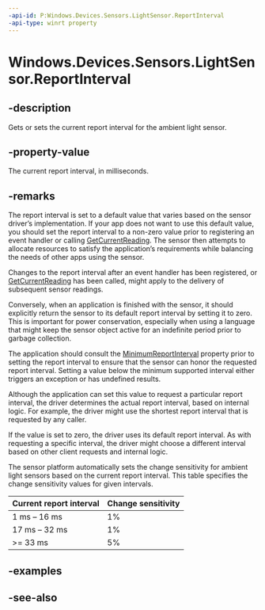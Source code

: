 ```yaml
---
-api-id: P:Windows.Devices.Sensors.LightSensor.ReportInterval
-api-type: winrt property
---
```


<!-- Property syntax
public uint ReportInterval { get;  set; }
-->

# Windows.Devices.Sensors.LightSensor.ReportInterval

## -description

Gets or sets the current report interval for the ambient light sensor.

## -property-value

The current report interval, in milliseconds.

## -remarks

The report interval is set to a default value that varies based on the sensor driver’s implementation. If your app does not want to use this default value, you should set the report interval to a non-zero value prior to registering an event handler or calling [GetCurrentReading](lightsensor_getcurrentreading_1416488181.md). The sensor then attempts to allocate resources to satisfy the application’s requirements while balancing the needs of other apps using the sensor.

Changes to the report interval after an event handler has been registered, or [GetCurrentReading](lightsensor_getcurrentreading_1416488181.md) has been called, might apply to the delivery of subsequent sensor readings.

Conversely, when an application is finished with the sensor, it should explicitly return the sensor to its default report interval by setting it to zero. This is important for power conservation, especially when using a language that might keep the sensor object active for an indefinite period prior to garbage collection.

The application should consult the [MinimumReportInterval](lightsensor_minimumreportinterval.md) property prior to setting the report interval to ensure that the sensor can honor the requested report interval. Setting a value below the minimum supported interval either triggers an exception or has undefined results.

Although the application can set this value to request a particular report interval, the driver determines the actual report interval, based on internal logic. For example, the driver might use the shortest report interval that is requested by any caller.

If the value is set to zero, the driver uses its default report interval. As with requesting a specific interval, the driver might choose a different interval based on other client requests and internal logic.

The sensor platform automatically sets the change sensitivity for ambient light sensors based on the current report interval. This table specifies the change sensitivity values for given intervals.

| Current report interval | Change sensitivity |
| --- | --- |
| 1 ms – 16 ms | 1% |
| 17 ms – 32 ms | 1% |
| >= 33 ms | 5% |

## -examples

## -see-also

